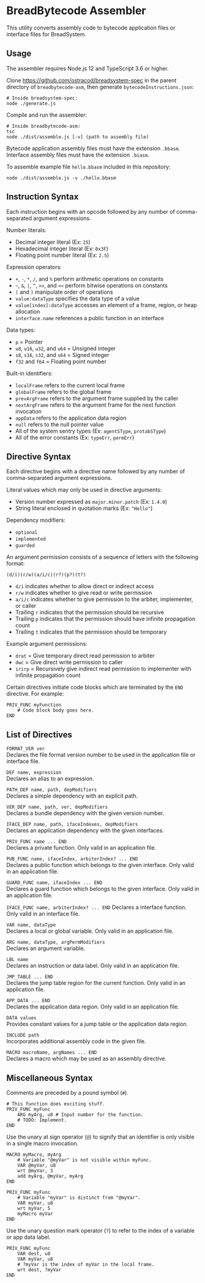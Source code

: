 
# BreadBytecode Assembler

This utility converts assembly code to bytecode application files or interface files for BreadSystem.

## Usage

The assembler requires Node.js 12 and TypeScript 3.6 or higher.

Clone https://github.com/ostracod/breadsystem-spec in the parent directory of `breadbytecode-asm`, then generate `bytecodeInstructions.json`:

```
# Inside breadsystem-spec:
node ./generate.js
```

Compile and run the assembler:

```
# Inside breadbytecode-asm:
tsc
node ./dist/assemble.js [-v] (path to assembly file)
```

Bytecode application assembly files must have the extension `.bbasm`. Interface assembly files must have the extension `.biasm`.

To assemble example file `hello.bbasm` included in this repository:

```
node ./dist/assemble.js -v ./hello.bbasm
```

## Instruction Syntax

Each instruction begins with an opcode followed by any number of comma-separated argument expressions.

Number literals:

* Decimal integer literal (Ex: `25`)
* Hexadecimal integer literal (Ex: `0x3F`)
* Floating point number literal (Ex: `2.5`)

Expression operators:

* `+`, `-`, `*`, `/`, and `%` perform arithmetic operations on constants
* `~`, `&`, `|`, `^`, `>>`, and `<<` perform bitwise operations on constants
* `(` and `)` manipulate order of operations
* `value:dataType` specifies the data type of a value
* `value[index]:dataType` accesses an element of a frame, region, or heap allocation
* `interface.name` references a public function in an interface

Data types:

* `p` = Pointer
* `u8`, `u16`, `u32`, and `u64` = Unsigned integer
* `s8`, `s16`, `s32`, and `s64` = Signed integer
* `f32` and `f64` = Floating point number

Built-in identifiers:

* `localFrame` refers to the current local frame
* `globalFrame` refers to the global frame
* `prevArgFrame` refers to the argument frame supplied by the caller
* `nextArgFrame` refers to the argument frame for the next function invocation
* `appData` refers to the application data region
* `null` refers to the null pointer value
* All of the system sentry types (Ex: `agentSType`, `protabSType`)
* All of the error constants (Ex: `typeErr`, `permErr`)

## Directive Syntax

Each directive begins with a directive name followed by any number of comma-separated argument expressions.

Literal values which may only be used in directive arguments:

* Version number expressed as `major.minor.patch` (Ex: `1.4.0`)
* String literal enclosed in quotation marks (Ex: `"Hello"`)

Dependency modifiers:

* `optional`
* `implemented`
* `guarded`

An argument permission consists of a sequence of letters with the following format:

`(d/i)(r/w)(a/i/c)(r?)(p?)(t?)`

* `d/i` indicates whether to allow direct or indirect access
* `r/w` indicates whether to give read or write permission
* `a/i/c` indicates whether to give permission to the arbiter, implementer, or caller
* Trailing `r` indicates that the permission should be recursive
* Trailing `p` indicates that the permission should have infinite propagation count
* Trailing `t` indicates that the permission should be temporary

Example argument permissions:

* `drat` = Give temporary direct read permission to arbiter
* `dwc` = Give direct write permission to caller
* `irirp` = Recursively give indirect read permission to implementer with infinite propagation count

Certain directives initiate code blocks which are terminated by the `END` directive. For example:

```
PRIV_FUNC myFunction
    # Code block body goes here.
END
```

## List of Directives

`FORMAT_VER ver`  
Declares the file format version number to be used in the application file or interface file.

`DEF name, expression`  
Declares an alias to an expression.

`PATH_DEP name, path, depModifiers`  
Declares a simple dependency with an explicit path.

`VER_DEP name, path, ver, depModifiers`  
Declares a bundle dependency with the given version number.

`IFACE_DEP name, path, ifaceIndexes, depModifiers`  
Declares an application dependency with the given interfaces.

`PRIV_FUNC name ... END`  
Declares a private function. Only valid in an application file.

`PUB_FUNC name, ifaceIndex, arbiterIndex? ... END`  
Declares a public function which belongs to the given interface. Only valid in an application file.

`GUARD_FUNC name, ifaceIndex ... END`  
Declares a guard function which belongs to the given interface. Only valid in an application file.

`IFACE_FUNC name, arbiterIndex? ... END`
Declares a interface function. Only valid in an interface file.

`VAR name, dataType`  
Declares a local or global variable. Only valid in an application file.

`ARG name, dataType, argPermModifiers`  
Declares an argument variable.

`LBL name`  
Declares an instruction or data label. Only valid in an application file.

`JMP_TABLE ... END`  
Declares the jump table region for the current function. Only valid in an application file.

`APP_DATA ... END`  
Declares the application data region. Only valid in an application file.

`DATA values`  
Provides constant values for a jump table or the application data region.

`INCLUDE path`  
Incorporates additional assembly code in the given file.

`MACRO macroName, argNames ... END`  
Declares a macro which may be used as an assembly directive.

## Miscellaneous Syntax

Comments are preceded by a pound symbol (`#`).

```
# This function does exciting stuff.
PRIV_FUNC myFunc
    ARG myArg, u8 # Input number for the function.
    # TODO: Implement.
END
```

Use the unary at sign operator (`@`) to signify that an identifier is only visible in a single macro invocation.

```
MACRO myMacro, myArg
    # Variable "@myVar" is not visible within myFunc.
    VAR @myVar, u8
    wrt @myVar, 3
    add myArg, @myVar, myArg
END

PRIV_FUNC myFunc
    # Variable "myVar" is distinct from "@myVar".
    VAR myVar, u8
    wrt myVar, 5
    myMacro myVar
END
```

Use the unary question mark operator (`?`) to refer to the index of a variable or app data label.

```
PRIV_FUNC myFunc
    VAR dest, u8
    VAR myVar, u8
    # ?myVar is the index of myVar in the local frame.
    wrt dest, ?myVar
END
```


